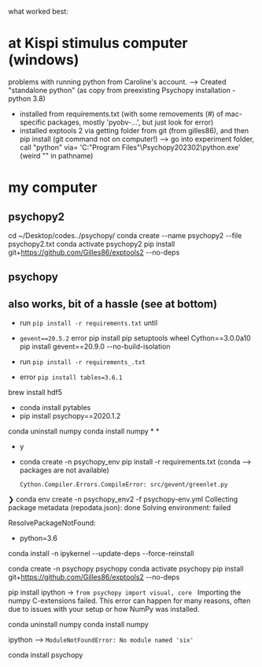 what worked best:

# at Kispi stimulus computer (windows)
problems with running python from Caroline's account. 
--> Created "standalone python" (as copy from preexisting Psychopy installation - python 3.8)
* installed from requirements.txt (with some removements (#) of mac-specific packages, mostly 'pyobv-...', but just look for error)
* installed exptools 2 via getting folder from git (from gilles86), and then pip install (git command not on computer!)
--> go into experiment folder, call "python" via= 'C:\"Program Files"\Psychopy202302\python.exe' (weird "" in pathname)

# my computer 
## psychopy2
cd ~/Desktop/codes../psychopy/
conda create --name psychopy2 --file psychopy2.txt
conda activate psychopy2
pip install git+https://github.com/Gilles86/exptools2 --no-deps

## psychopy
also works, bit of a hassle (see at bottom)
-------------------------------------------------------
* run `pip install -r requirements.txt` until 

* `gevent==20.5.2` error
pip install pip setuptools wheel Cython==3.0.0a10
pip install gevent==20.9.0 --no-build-isolation

* run `pip install -r requirements_.txt`

* error `pip install tables=3.6.1`

brew install hdf5

* conda install pytables
* pip install psychopy==2020.1.2 

conda uninstall numpy
conda install numpy
* 
* 
* y


* conda create -n psychopy_env
pip install -r requirements.txt (conda --> packages are not available)

      Cython.Compiler.Errors.CompileError: src/gevent/greenlet.py

❯ conda env create -n psychopy_env2 -f psychopy-env.yml
Collecting package metadata (repodata.json): done
Solving environment: failed

ResolvePackageNotFound:
  - python=3.6



conda install -n <name enviornment> ipykernel --update-deps --force-reinstall



conda create -n psychopy psychopy
conda activate psychopy
pip install git+https://github.com/Gilles86/exptools2 --no-deps

pip install ipython
-> `from psychopy import visual, core `
Importing the numpy C-extensions failed. This error can happen for
many reasons, often due to issues with your setup or how NumPy was
installed.

conda uninstall numpy
conda install numpy

ipython --> `ModuleNotFoundError: No module named 'six'`

conda install psychopy